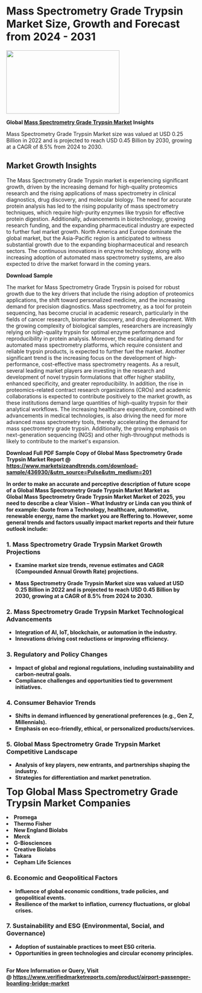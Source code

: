 <H1>Mass Spectrometry Grade Trypsin Market Size, Growth and Forecast from 2024 - 2031</H1><img class="aligncenter size-medium wp-image-584254" src="https://thirdeyenews.in/wp-content/uploads/2024/09/Global-Market-Research-300x168.jpeg" alt="" width="300" height="168" /><p><strong>Global&nbsp;<a href="https://www.marketsizeandtrends.com/download-sample/436930/&amp;utm_source=Pulse&amp;utm_medium=201">Mass Spectrometry Grade Trypsin Market</a> Insights</strong></p><p>Mass Spectrometry Grade Trypsin Market size was valued at USD 0.25 Billion in 2022 and is projected to reach USD 0.45 Billion by 2030, growing at a CAGR of 8.5% from 2024 to 2030.</p><p><h2>Market Growth Insights</h2> <p>The Mass Spectrometry Grade Trypsin market is experiencing significant growth, driven by the increasing demand for high-quality proteomics research and the rising applications of mass spectrometry in clinical diagnostics, drug discovery, and molecular biology. The need for accurate protein analysis has led to the rising popularity of mass spectrometry techniques, which require high-purity enzymes like trypsin for effective protein digestion. Additionally, advancements in biotechnology, growing research funding, and the expanding pharmaceutical industry are expected to further fuel market growth. North America and Europe dominate the global market, but the Asia-Pacific region is anticipated to witness substantial growth due to the expanding biopharmaceutical and research sectors. The continuous innovations in enzyme technology, along with increasing adoption of automated mass spectrometry systems, are also expected to drive the market forward in the coming years.</p> <p><strong>Download Sample</strong></p> <p>The market for Mass Spectrometry Grade Trypsin is poised for robust growth due to the key drivers that include the rising adoption of proteomics applications, the shift toward personalized medicine, and the increasing demand for precision diagnostics. Mass spectrometry, as a tool for protein sequencing, has become crucial in academic research, particularly in the fields of cancer research, biomarker discovery, and drug development. With the growing complexity of biological samples, researchers are increasingly relying on high-quality trypsin for optimal enzyme performance and reproducibility in protein analysis. Moreover, the escalating demand for automated mass spectrometry platforms, which require consistent and reliable trypsin products, is expected to further fuel the market. Another significant trend is the increasing focus on the development of high-performance, cost-effective mass spectrometry reagents. As a result, several leading market players are investing in the research and development of novel trypsin formulations that offer higher stability, enhanced specificity, and greater reproducibility. In addition, the rise in proteomics-related contract research organizations (CROs) and academic collaborations is expected to contribute positively to the market growth, as these institutions demand large quantities of high-quality trypsin for their analytical workflows. The increasing healthcare expenditure, combined with advancements in medical technologies, is also driving the need for more advanced mass spectrometry tools, thereby accelerating the demand for mass spectrometry grade trypsin. Additionally, the growing emphasis on next-generation sequencing (NGS) and other high-throughput methods is likely to contribute to the market's expansion. <p><strong></p><p><span class=""><strong>Download Full PDF Sample Copy of Global Mass Spectrometry Grade Trypsin Market Report</strong> @ <a href="https://www.marketsizeandtrends.com/download-sample/436930/&amp;utm_source=Pulse&amp;utm_medium=201" target="_blank">https://www.marketsizeandtrends.com/download-sample/436930/&amp;utm_source=Pulse&amp;utm_medium=201</a></span></p><p>In order to make an accurate and perceptive description of future scope of a Global&nbsp;Mass Spectrometry Grade Trypsin Market Market as Global&nbsp;Mass Spectrometry Grade Trypsin Market Market of 2025, you need to describe a clear Vision &ndash; What Industry or Linda can you think of for example: Quote from a Technology, healthcare, automotive, renewable energy, name the market you are Reffering to. However, some general trends and factors usually impact market reports and their future outlook include:</p><h3>1.&nbsp;<strong>Mass Spectrometry Grade Trypsin Market Growth Projections</strong></h3><ul><li>Examine market size trends, revenue estimates and CAGR (Compounded Annual Growth Rate) projections.</li><li><p>Mass Spectrometry Grade Trypsin Market size was valued at USD 0.25 Billion in 2022 and is projected to reach USD 0.45 Billion by 2030, growing at a CAGR of 8.5% from 2024 to 2030.</p></li></ul><h3>2.&nbsp;<strong>Mass Spectrometry Grade Trypsin Market Technological Advancements</strong></h3><ul><li>Integration of AI, IoT, blockchain, or automation in the industry.</li><li>Innovations driving cost reductions or improving efficiency.</li></ul><h3>3.&nbsp;<strong>Regulatory and Policy Changes</strong></h3><ul><li>Impact of global and regional regulations, including sustainability and carbon-neutral goals.</li><li>Compliance challenges and opportunities tied to government initiatives.</li></ul><h3>4.&nbsp;<strong>Consumer Behavior Trends</strong></h3><ul><li>Shifts in demand influenced by generational preferences (e.g., Gen Z, Millennials).</li><li>Emphasis on eco-friendly, ethical, or personalized products/services.</li></ul><h3>5.&nbsp;<strong>Global Mass Spectrometry Grade Trypsin Market Competitive Landscape</strong></h3><ul><li>Analysis of key players, new entrants, and partnerships shaping the industry.</li><li>Strategies for differentiation and market penetration.</li></ul><p data-pm-slice="1 1 []"><span style="color: inherit; font-family: inherit; font-size: 25px;">Top Global Mass Spectrometry Grade Trypsin Market Companies</span></p><div class="" data-test-id=""><p><li>Promega</li><li> Thermo Fisher</li><li> New England Biolabs</li><li> Merck</li><li> G-Biosciences</li><li> Creative Biolabs</li><li> Takara</li><li> Cepham Life Sciences</li></p></div><h3>6.&nbsp;<strong>Economic and Geopolitical Factors</strong></h3><ul><li>Influence of global economic conditions, trade policies, and geopolitical events.</li><li>Resilience of the market to inflation, currency fluctuations, or global crises.</li></ul><h3>7.&nbsp;<strong>Sustainability and ESG (Environmental, Social, and Governance)</strong></h3><ul><li>Adoption of sustainable practices to meet ESG criteria.</li><li>Opportunities in green technologies and circular economy principles.</li></ul><h2><strong style="font-size: 14px;">For More Information or Query, Visit @&nbsp;</strong><a style="background-color: #ffffff; font-size: 14px;" href="https://www.marketsizeandtrends.com/report/mass-spectrometry-grade-trypsin-market/" target="_blank">https://www.verifiedmarketreports.com/product/airport-passenger-boarding-bridge-market</a></h2>
